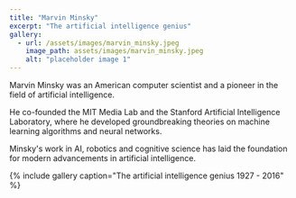 ```yaml
---
title: "Marvin Minsky"
excerpt: "The artificial intelligence genius"
gallery:
  - url: /assets/images/marvin_minsky.jpeg
    image_path: assets/images/marvin_minsky.jpeg
    alt: "placeholder image 1"
---
```


Marvin Minsky was an American computer scientist and a pioneer in the field of artificial intelligence.

He co-founded the MIT Media Lab and the Stanford Artificial Intelligence Laboratory, where he developed groundbreaking theories on machine learning algorithms and neural networks.

Minsky's work in AI, robotics and cognitive science has laid the foundation for modern advancements in artificial intelligence.

{% include gallery caption="The artificial intelligence genius 1927 - 2016" %}

